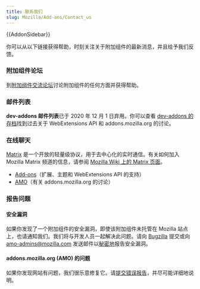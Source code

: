 ```yaml
---
title: 联系我们
slug: Mozilla/Add-ons/Contact_us
---
```


{{AddonSidebar}}

你可以从以下链接获得帮助，时刻关注关于附加组件的最新消息，并且给予我们反馈。

### 附加组件论坛

到[附加组件交流论坛](https://discourse.mozilla.org/c/add-ons/35)讨论附加组件的任何方面并获得帮助。

### 邮件列表

**dev-addons 邮件列表**已于 2020 年 12 月 1 日弃用。你可以查看 [dev-addons 的存档](https://mail.mozilla.org/pipermail/dev-addons/)找到过去关于 WebExtensions API 和 addons.mozilla.org 的讨论。

### 在线聊天

[Matrix](https://matrix.org/) 是一个开放的轻量级协议，用于去中心化的实时通信。有关如何加入 Mozilla Matrix 频道的信息，请参阅 [Mozilla Wiki 上的 Matrix 页面](https://wiki.mozilla.org/Matrix)。

- [Add-ons](https://chat.mozilla.org/#/room/#addons:mozilla.org)（扩展、主题和 WebExtensions API 的支持）
- [AMO](https://chat.mozilla.org/#/room/#amo:mozilla.org)（有关 addons.mozilla.org 的讨论）

### 报告问题

#### 安全漏洞

如果你发现了一个附加组件的安全漏洞，即使该附加组件未托管在 Mozilla 站点上，也请通知我们。我们将与开发人员一起解决此问题。请向 [Bugzilla](https://bugzilla.mozilla.org/enter_bug.cgi?product=addons.mozilla.org&component=Add-on%20Security&maketemplate=Add-on%20Security%20Bug&bit-23=1&rep_platform=All&op_sys=All) 提交或向 <amo-admins@mozilla.com> 发送邮件以[秘密地](https://www.mozilla.org/en-US/about/governance/policies/security-group/bugs/)报告安全漏洞。

#### addons.mozilla.org (AMO) 的问题

如果你发现网站有问题，我们很乐意修复它。请[提交错误报告](https://github.com/mozilla/addons/issues/new)，并尽可能详细地说明。
